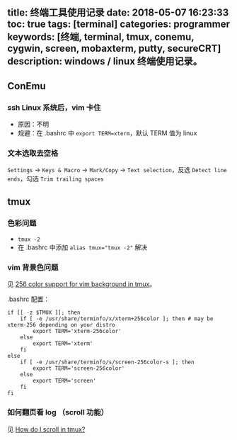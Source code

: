 title: 终端工具使用记录
date: 2018-05-07 16:23:33
toc: true
tags: [terminal]
categories: programmer
keywords: [终端, terminal, tmux, conemu, cygwin, screen, mobaxterm, putty, secureCRT]
description: windows / linux 终端使用记录。
---

## ConEmu

### ssh Linux 系统后，vim 卡住

* 原因：不明
* 规避：在 .bashrc 中 `export TERM=xterm`，默认 TERM 值为 linux

### 文本选取去空格

`Settings` -> `Keys & Macro` -> `Mark/Copy` -> `Text selection`，反选 `Detect line ends`，勾选 `Trim trailing spaces`

## tmux

### 色彩问题

* `tmux -2` 
* 在 .bashrc 中添加 `alias tmux="tmux -2"` 解决

### vim 背景色问题
见 [256 color support for vim background in tmux](https://superuser.com/questions/399296/256-color-support-for-vim-background-in-tmux/399326#399326)。

.bashrc 配置：

```
if [[ -z $TMUX ]]; then
    if [ -e /usr/share/terminfo/x/xterm+256color ]; then # may be xterm-256 depending on your distro
        export TERM='xterm-256color'
    else
        export TERM='xterm'
    fi
else
    if [ -e /usr/share/terminfo/s/screen-256color-s ]; then
        export TERM='screen-256color'
    else
        export TERM='screen'
    fi
fi
```

### 如何翻页看 log （scroll 功能）

见 [How do I scroll in tmux?](https://superuser.com/questions/209437/how-do-i-scroll-in-tmux?utm_medium=organic&utm_source=google_rich_qa&utm_campaign=google_rich_qa)
